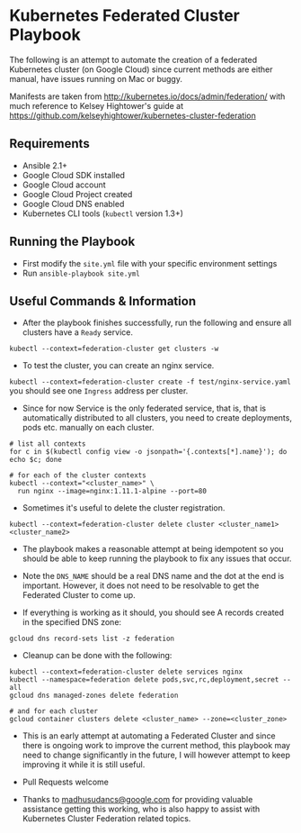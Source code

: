 # Kubernetes Federated Cluster Playbook

The following is an attempt to automate the creation of a federated Kubernetes cluster (on Google Cloud) since current methods are either manual, have issues running on Mac or buggy.

Manifests are taken from http://kubernetes.io/docs/admin/federation/ with much reference to Kelsey Hightower's guide at https://github.com/kelseyhightower/kubernetes-cluster-federation

## Requirements

- Ansible 2.1+
- Google Cloud SDK installed
- Google Cloud account
- Google Cloud Project created
- Google Cloud DNS enabled
- Kubernetes CLI tools (`kubectl` version 1.3+)

## Running the Playbook

- First modify the `site.yml` file with your specific environment settings
- Run `ansible-playbook site.yml`

## Useful Commands & Information

- After the playbook finishes successfully, run the following and ensure all clusters have a `Ready` service.

`kubectl --context=federation-cluster get clusters -w`

- To test the cluster, you can create an nginx service.

`kubectl --context=federation-cluster create -f test/nginx-service.yaml`
you should see one `Ingress` address per cluster.

- Since for now Service is the only federated service, that is, that is automatically distributed to all clusters, you need to create deployments, pods etc. manually on each cluster.

```
# list all contexts
for c in $(kubectl config view -o jsonpath='{.contexts[*].name}'); do echo $c; done

# for each of the cluster contexts
kubectl --context="<cluster_name>" \
  run nginx --image=nginx:1.11.1-alpine --port=80
```

- Sometimes it's useful to delete the cluster registration.

`kubectl --context=federation-cluster delete cluster <cluster_name1> <cluster_name2>`

- The playbook makes a reasonable attempt at being idempotent so you should be able to keep running the playbook to fix any issues that occur.

- Note the `DNS_NAME` should be a real DNS name and the dot at the end is important. However, it does not need to be resolvable to get the Federated Cluster to come up.

- If everything is working as it should, you should see A records created in the specified DNS zone:

`gcloud dns record-sets list -z federation`

- Cleanup can be done with the following:
```
kubectl --context=federation-cluster delete services nginx
kubectl --namespace=federation delete pods,svc,rc,deployment,secret --all
gcloud dns managed-zones delete federation

# and for each cluster
gcloud container clusters delete <cluster_name> --zone=<cluster_zone>
```

- This is an early attempt at automating a Federated Cluster and since there is ongoing work to improve the current method, this playbook may need to change significantly in the future, I will however attempt to keep improving it while it is still useful.

- Pull Requests welcome

- Thanks to madhusudancs@google.com for providing valuable assistance getting this working, who is also happy to assist with Kubernetes Cluster Federation related topics.
